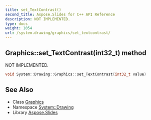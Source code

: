 ```yaml
---
title: set_TextContrast()
second_title: Aspose.Slides for C++ API Reference
description: NOT IMPLEMENTED.
type: docs
weight: 1054
url: /system.drawing/graphics/set_textcontrast/
---
```

## Graphics::set_TextContrast(int32_t) method


NOT IMPLEMENTED.

```cpp
void System::Drawing::Graphics::set_TextContrast(int32_t value)
```


## See Also

* Class [Graphics](../)
* Namespace [System::Drawing](../../)
* Library [Aspose.Slides](../../../)